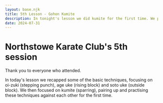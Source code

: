 ```yaml
---
layout: base.njk
title: 5th Lesson - Gohon Kumite
description: In tonight's lesson we did kumite for the first time. We practiced attacking with stepping punch and defending against it with rising and outside blocks
date: 2024-07-31
---
```

# Northstowe Karate Club's 5th session

Thank you to everyone who attended. 

In today's lesson we recapped some of the basic techniques, focusing on oi-zuki (stepping punch), age uke (rising block) and soto uke (outside block). We then focused on kumite (sparring), pairing up and practising these techniques against each other for the first time.
